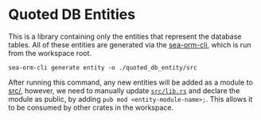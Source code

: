 # Quoted DB Entities

This is a library containing only the entities that represent the database tables. 
All of these entities are generated via the [sea-orm-cli](https://crates.io/crates/sea-orm-cli), 
which is run from the workspace root.

```
sea-orm-cli generate entity -o ./quoted_db_entity/src
```

After running this command, any new entities will be added as a module to [src/](./src/), 
however, we need to manually update [`src/lib.rs`](./src/lib.rs) and declare the module 
as public, by adding `pub mod <entity-module-name>;`. This allows it to be consumed by 
other crates in the workspace.